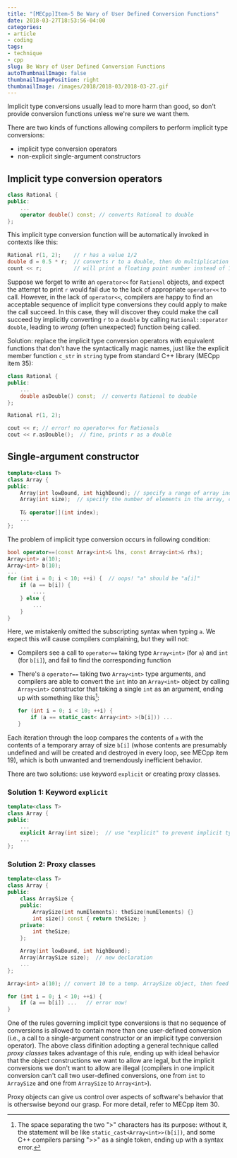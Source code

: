 ```yaml
---
title: "[MECpp]Item-5 Be Wary of User Defined Conversion Functions"
date: 2018-03-27T18:53:56-04:00
categories:
- article
- coding
tags:
- technique
- cpp
slug: Be Wary of User Defined Conversion Functions
autoThumbnailImage: false
thumbnailImagePosition: right
thumbnailImage: /images/2018/2018-03/2018-03-27.gif
---
```


Implicit type conversions usually lead to more harm than good, so don't provide conversion functions unless we're sure we want them.
<!--more-->

There are two kinds of functions allowing compilers to perform implicit type conversions: 

* implicit type conversion operators
* non-explicit single-argument constructors

## Implicit type conversion operators

```cpp
class Rational {
public:
    ...
    operator double() const; // converts Rational to double
};
```

This implicit type conversion function will be automatically invoked in contexts like this:

```cpp
Rational r(1, 2);    // r has a value 1/2
double d = 0.5 * r;  // converts r to a double, then do multiplication
count << r;          // will print a floating point number instead of 1/2 if lacking difinition of operator<<
```

Suppose we forget to write an `operator<<` for `Rational` objects, and expect the attempt to print `r` would fail due to the lack of appropriate `operator<<` to call. However, in the lack of `operator<<`, compilers are happy to find an acceptable sequence of implicit type conversions they could apply to make the call succeed. In this case, they will discover they could make the call succeed by implicitly converting `r` to a `double` by calling `Rational::operator double`, leading to _wrong_ (often unexpected) function being called.

Solution: replace the implicit type conversion operators with equivalent functions that don't have the syntactically magic names, just like the explicit member function `c_str` in `string` type from standard C++ library (MECpp item 35):

```cpp
class Rational {
public:
    ...
    double asDouble() const;  // converts Rational to double
};
```

```cpp
Rational r(1, 2);

cout << r; // error! no operator<< for Rationals
cout << r.asDouble();  // fine, prints r as a double
```

## Single-argument constructor

```cpp
template<class T>
class Array {
public:
    Array(int lowBound, int highBound); // specify a range of array indices, ineligible for type-conversion
    Array(int size);  // specify the number of elements in the array, can be used as a type conversion function
    
    T& operator[](int index);
    ...
};
```

The problem of implicit type conversion occurs in following condition:

```cpp
bool operator==(const Array<int>& lhs, const Array<int>& rhs);
Array<int> a(10);
Array<int> b(10);
...
for (int i = 0; i < 10; ++i) {  // oops! "a" should be "a[i]"
    if (a == b[i]) {
        ....
    } else {
        ...
    }
}
```

Here, we mistakenly omitted the subscripting syntax when typing `a`. We expect this will cause compilers complaining, but they will not:

* Compilers see a call to `operator==` taking type `Array<int>` (for `a`) and `int` (for `b[i]`), and fail to find the corresponding function
* There's a `operator==` taking two `Array<int>` type arguments, and compilers are able to convert the `int` into an `Array<int>` object by calling `Array<int>` constructor that taking a single `int` as an argument, ending up with something like this[^1]:

    ```cpp
    for (int i = 0; i < 10; ++i) {
        if (a == static_cast< Array<int> >(b[i])) ...
    }
    ```

Each iteration through the loop compares the contents of `a` with the contents of a temporary array of size `b[i]` (whose contents are presumably undefined and will be created and destroyed in every loop, see MECpp item 19), which is both unwanted and tremendously inefficient behavior.

There are two solutions: use keyword `explicit` or creating proxy classes.

### Solution 1: Keyword `explicit`

```cpp
template<class T>
class Array {
public:
    ...
    explicit Array(int size);  // use "explicit" to prevent implicit type conversion    
    ...    
};
```

### Solution 2: Proxy classes

```cpp
template<class T>
class Array {
public:
    class ArraySize {
    public:
        ArraySize(int numElements): theSize(numElements) {}
        int size() const { return theSize; }
    private:
        int theSize;
    };

    Array(int lowBound, int highBound);
    Array(ArraySize size);  // new declaration
    ...
};
```

```cpp
Array<int> a(10); // convert 10 to a temp. ArraySize object, then feed that temp. object to Array<int> ctor.

for (int i = 0; i < 10; ++i) {
    if (a == b[i]) ...   // error now!
}
```

One of the rules governing implicit type conversions is that no sequence of conversions is allowed to contain more than one user-defined conversion (i.e., a call to a single-argument constructor or an implicit type conversion operator). The above class difinition adopting a general technique called _proxy classes_ takes advantage of this rule, ending up with ideal behavior that the object constructions we want to allow are legal, but the implicit conversions we don't want to allow are illegal (compilers in one implicit conversion can't call two user-defined conversions, one from `int` to `ArraySize` and one from `ArraySize` to `Array<int>`).

Proxy objects can give us control over aspects of software's behavior that is otherswise beyond our grasp. For more detail, refer to MECpp item 30.

[^1]: The space separating the two ">" characters has its purpose: without it, the statement will be like `static_cast<Array<int>>(b[i])`, and some C++ compilers parsing ">>" as a single token, ending up with a syntax error.